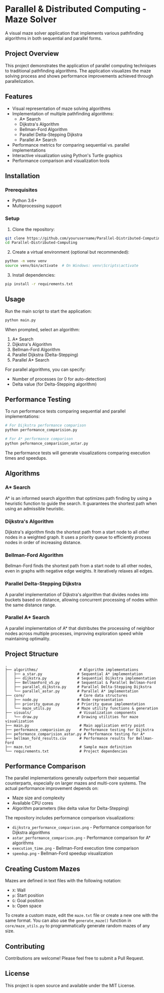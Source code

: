 # Parallel & Distributed Computing - Maze Solver

A visual maze solver application that implements various pathfinding algorithms in both sequential and parallel forms.

## Project Overview

This project demonstrates the application of parallel computing techniques to traditional pathfinding algorithms. The application visualizes the maze solving process and shows performance improvements achieved through parallelization.

## Features

- Visual representation of maze solving algorithms
- Implementation of multiple pathfinding algorithms:
  - A* Search
  - Dijkstra's Algorithm
  - Bellman-Ford Algorithm
  - Parallel Delta-Stepping Dijkstra
  - Parallel A* Search
- Performance metrics for comparing sequential vs. parallel implementations
- Interactive visualization using Python's Turtle graphics
- Performance comparison and visualization tools

## Installation

### Prerequisites

- Python 3.6+
- Multiprocessing support

### Setup

1. Clone the repository:
```bash
git clone https://github.com/yourusername/Parallel-Distributed-Computing.git
cd Parallel-Distributed-Computing
```

2. Create a virtual environment (optional but recommended):
```bash
python -m venv venv
source venv/bin/activate  # On Windows: venv\Scripts\activate
```

3. Install dependencies:
```bash
pip install -r requirements.txt
```

## Usage

Run the main script to start the application:

```bash
python main.py
```

When prompted, select an algorithm:
1. A* Search
2. Dijkstra's Algorithm
3. Bellman-Ford Algorithm
4. Parallel Dijkstra (Delta-Stepping)
5. Parallel A* Search

For parallel algorithms, you can specify:
- Number of processes (or 0 for auto-detection)
- Delta value (for Delta-Stepping algorithm)

## Performance Testing

To run performance tests comparing sequential and parallel implementations:

```bash
# For Dijkstra performance comparison
python performance_comparision.py

# For A* performance comparison
python peformance_comparision_astar.py
```

The performance tests will generate visualizations comparing execution times and speedups.

## Algorithms

### A* Search
A* is an informed search algorithm that optimizes path finding by using a heuristic function to guide the search. It guarantees the shortest path when using an admissible heuristic.

### Dijkstra's Algorithm
Dijkstra's algorithm finds the shortest path from a start node to all other nodes in a weighted graph. It uses a priority queue to efficiently process nodes in order of increasing distance.

### Bellman-Ford Algorithm
Bellman-Ford finds the shortest path from a start node to all other nodes, even in graphs with negative edge weights. It iteratively relaxes all edges.

### Parallel Delta-Stepping Dijkstra
A parallel implementation of Dijkstra's algorithm that divides nodes into buckets based on distance, allowing concurrent processing of nodes within the same distance range.

### Parallel A* Search
A parallel implementation of A* that distributes the processing of neighbor nodes across multiple processes, improving exploration speed while maintaining optimality.

## Project Structure

```
.
├── algorithms/                   # Algorithm implementations
│   ├── a_star.py                # Sequential A* implementation
│   ├── dijkstra.py              # Sequential Dijkstra implementation
│   ├── BellmanFord_v5.py        # Sequential & Parallel Bellman-Ford  
│   ├── parallel_dijkstra.py     # Parallel Delta-Stepping Dijkstra
│   └── parallel_astar.py        # Parallel A* implementation
├── core/                         # Core data structures
│   ├── node.py                  # Node representation
│   ├── priority_queue.py        # Priority queue implementation
│   └── maze_utils.py            # Maze utility functions & generation
├── visuals/                      # Visualization components
│   └── draw.py                  # Drawing utilities for maze visualization
├── main.py                       # Main application entry point
├── performance_comparision.py    # Performance testing for Dijkstra
├── peformance_comparision_astar.py # Performance testing for A*
├── bellman_ford_results.csv      # Performance results for Bellman-Ford
├── maze.txt                      # Sample maze definition
└── requirements.txt              # Project dependencies
```

## Performance Comparison

The parallel implementations generally outperform their sequential counterparts, especially on larger mazes and multi-core systems. The actual performance improvement depends on:

- Maze size and complexity
- Available CPU cores
- Algorithm parameters (like delta value for Delta-Stepping)

The repository includes performance comparison visualizations:
- `dijkstra_performance_comparison.png` - Performance comparison for Dijkstra algorithms
- `astar_performance_comparison.png` - Performance comparison for A* algorithms
- `execution_time.png` - Bellman-Ford execution time comparison
- `speedup.png` - Bellman-Ford speedup visualization

## Creating Custom Mazes

Mazes are defined in text files with the following notation:
- `X`: Wall
- `p`: Start position
- `G`: Goal position
- `b`: Open space

To create a custom maze, edit the `maze.txt` file or create a new one with the same format. You can also use the `generate_maze()` function in `core/maze_utils.py` to programmatically generate random mazes of any size.

## Contributing

Contributions are welcome! Please feel free to submit a Pull Request.

## License

This project is open source and available under the MIT License.